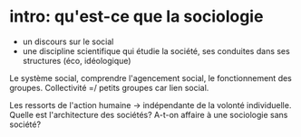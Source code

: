 # intro: qu'est-ce que la sociologie

* un discours sur le social
* une discipline scientifique qui étudie la société, ses conduites dans ses structures (éco, idéologique)

Le système social, comprendre l'agencement social, le fonctionnement des groupes. Collectivité =/ petits groupes car lien social.

Les ressorts de l'action humaine -> indépendante de la volonté individuelle. Quelle est l'architecture des sociétés? A-t-on affaire à une sociologie sans société?
